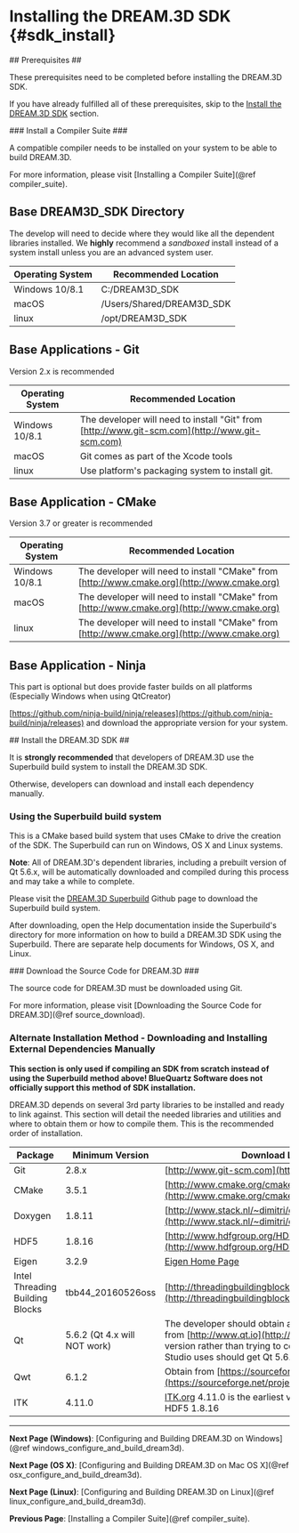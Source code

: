 Installing the DREAM.3D SDK {#sdk_install}
========

<a name="prerequisites">
## Prerequisites ##
</a>

These prerequisites need to be completed before installing the DREAM.3D SDK.

If you have already fulfilled all of these prerequisites, skip to the [Install the DREAM.3D SDK](#install_sdk) section.

<a name="compiler_suite">
### Install a Compiler Suite ###
</a>

A compatible compiler needs to be installed on your system to be able to build DREAM.3D.

For more information, please visit [Installing a Compiler Suite](@ref compiler_suite).


## Base DREAM3D_SDK Directory ##

The develop will need to decide where they would like all the dependent libraries installed. We **highly** recommend a _sandboxed_ install instead of a system install unless you are an advanced system user.

| Operating System | Recommended Location |
|------------------|----------------------|
| Windows 10/8.1 | C:/DREAM3D_SDK |
| macOS  | /Users/Shared/DREAM3D_SDK |
| linux  | /opt/DREAM3D_SDK |


## Base Applications - Git ##

Version 2.x is recommended

| Operating System | Recommended Location |
|------------------|----------------------|
| Windows 10/8.1 | The developer will need to install "Git" from [http://www.git-scm.com](http://www.git-scm.com) |
| macOS  | Git comes as part of the Xcode tools |
| linux  | Use platform's packaging system to install git. |

## Base Application - CMake ##

Version 3.7 or greater is recommended

| Operating System | Recommended Location |
|------------------|----------------------|
| Windows 10/8.1 | The developer will need to install "CMake" from [http://www.cmake.org](http://www.cmake.org) |
| macOS  | The developer will need to install "CMake" from [http://www.cmake.org](http://www.cmake.org)  |
| linux  |  The developer will need to install "CMake" from [http://www.cmake.org](http://www.cmake.org)  |

## Base Application - Ninja ##

This part is optional but does provide faster builds on all platforms (Especially Windows when using QtCreator)

[https://github.com/ninja-build/ninja/releases](https://github.com/ninja-build/ninja/releases) and download the appropriate version for your system.


<a name="install_sdk">
## Install the DREAM.3D SDK ##
</a>

It is **strongly recommended** that developers of DREAM.3D use the Superbuild build system to install the DREAM.3D SDK.

Otherwise, developers can download and install each dependency manually.

### Using the Superbuild build system ###

This is a CMake based build system that uses CMake to drive the creation of the SDK. The Superbuild can run on Windows, OS X and Linux systems.

**Note**: All of DREAM.3D's dependent libraries, including a prebuilt version of Qt 5.6.x, will be automatically downloaded and compiled during this process and may take a while to complete.

Please visit the [DREAM.3D Superbuild](http://www.github.com/bluequartzsoftware/DREAM3DSuperBuild) Github page to download the Superbuild build system.

After downloading, open the Help documentation inside the Superbuild's directory for more information on how to build a DREAM.3D SDK using the Superbuild.  There are separate help documents for Windows, OS X, and Linux.



<a name="downloading_dream3d">
### Download the Source Code for DREAM.3D ###
</a>

The source code for DREAM.3D must be downloaded using Git.

For more information, please visit [Downloading the Source Code for DREAM.3D](@ref source_download).

### Alternate Installation Method - Downloading and Installing External Dependencies Manually ###

**This section is only used if compiling an SDK from scratch instead of using the Superbuild method above!  BlueQuartz Software does not officially support this method of SDK installation.**

DREAM.3D depends on several 3rd party libraries to be installed and ready to link against. This section will detail the needed libraries and utilities and where to obtain them or how to compile them.  This is the recommended order of installation.

|  Package   | Minimum Version | Download Location |
|  ------	| ------	| ------	|
| Git | 2.8.x | [http://www.git-scm.com](http://www.git-scm.com) |
| CMake | 3.5.1 | [http://www.cmake.org/cmake/resources/software.html](http://www.cmake.org/cmake/resources/software.html) |
| Doxygen | 1.8.11 | [http://www.stack.nl/~dimitri/doxygen/download.html](http://www.stack.nl/~dimitri/doxygen/download.html) |
| HDF5 | 1.8.16 | [http://www.hdfgroup.org/HDF5/release/obtain5.html](http://www.hdfgroup.org/HDF5/release/obtain5.html) |
| Eigen | 3.2.9 | [Eigen Home Page](http://eigen.tuxfamily.org/index.php?title=Main_Page) |
| Intel Threading Building Blocks | tbb44\_20160526oss | [http://threadingbuildingblocks.org/download](http://threadingbuildingblocks.org/download) |
| Qt | 5.6.2 (Qt 4.x will NOT work) |  The developer should obtain a precompiled package from [http://www.qt.io](http://www.qt.io) and install that version rather than trying to compile Qt itself. Visual Studio uses should get Qt 5.6.2 at the minimum.  |
| Qwt | 6.1.2 | Obtain from [https://sourceforge.net/projects/qwt/files](https://sourceforge.net/projects/qwt/files) |
| ITK | 4.11.0 | [ITK.org](http://www.itk.org) 4.11.0 is the earliest version compatible with HDF5 1.8.16 |

---
**Next Page (Windows)**: [Configuring and Building DREAM.3D on Windows](@ref windows_configure_and_build_dream3d).

**Next Page (OS X)**: [Configuring and Building DREAM.3D on Mac OS X](@ref osx_configure_and_build_dream3d).

**Next Page (Linux)**: [Configuring and Building DREAM.3D on Linux](@ref linux_configure_and_build_dream3d).

**Previous Page**: [Installing a Compiler Suite](@ref compiler_suite).

